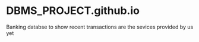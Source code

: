 # DBMS_PROJECT.github.io
Banking databse to show recent transactions
 are the sevices provided by us yet 
